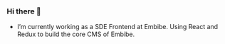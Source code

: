 ### Hi there 👋

-  I’m currently working as a SDE Frontend at Embibe. Using React and Redux to build the core CMS of Embibe.
